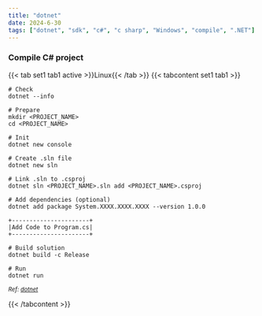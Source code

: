 ```yaml
---
title: "dotnet"
date: 2024-6-30
tags: ["dotnet", "sdk", "c#", "c sharp", "Windows", "compile", ".NET"]
---
```


### Compile C# project

{{< tab set1 tab1 active >}}Linux{{< /tab >}}
{{< tabcontent set1 tab1 >}}

<div>

```console
# Check
dotnet --info
```

```console
# Prepare
mkdir <PROJECT_NAME>
cd <PROJECT_NAME>
```

```console
# Init
dotnet new console
```

```console
# Create .sln file
dotnet new sln
```

```console
# Link .sln to .csproj
dotnet sln <PROJECT_NAME>.sln add <PROJECT_NAME>.csproj 
```

```console
# Add dependencies (optional)
dotnet add package System.XXXX.XXXX.XXXX --version 1.0.0
```

```
+----------------------+
|Add Code to Program.cs|
+----------------------+
```

```console
# Build solution
dotnet build -c Release
```

```console
# Run
dotnet run
```

</div>

<small>*Ref: [dotnet](https://dotnet.microsoft.com/en-us/download/dotnet/7.0)*</small>

{{< /tabcontent >}}

<br>